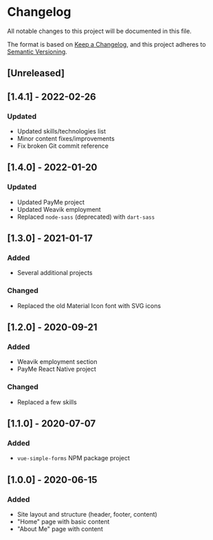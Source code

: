 # Changelog
All notable changes to this project will be documented in this file.

The format is based on [Keep a Changelog](https://keepachangelog.com/en/1.0.0/),
and this project adheres to [Semantic Versioning](https://semver.org/spec/v2.0.0.html).

## [Unreleased]

## [1.4.1] - 2022-02-26
### Updated
- Updated skills/technologies list
- Minor content fixes/improvements
- Fix broken Git commit reference

## [1.4.0] - 2022-01-20
### Updated
- Updated PayMe project
- Updated Weavik employment
- Replaced `node-sass` (deprecated) with `dart-sass`

## [1.3.0] - 2021-01-17
### Added
- Several additional projects

### Changed
- Replaced the old Material Icon font with SVG icons

## [1.2.0] - 2020-09-21
### Added
- Weavik employment section
- PayMe React Native project

### Changed
- Replaced a few skills

## [1.1.0] - 2020-07-07
### Added
- `vue-simple-forms` NPM package project

## [1.0.0] - 2020-06-15
### Added
- Site layout and structure (header, footer, content)
- "Home" page with basic content
- "About Me" page with content


